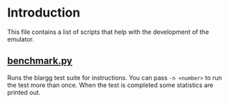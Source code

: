 # Introduction

This file contains a list of scripts that help with the development of the emulator.

## [benchmark.py](https://github.com/jfboismenu/pynes/blob/master/dev/debug_blargg.py)
Runs the blargg test suite for instructions. You can pass `-n <number>` to run the test
more than once. When the test is completed some statistics are printed out.
